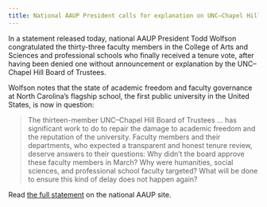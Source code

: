 ```yaml
---
title: National AAUP President calls for explanation on UNC–Chapel Hill tenure delay
---
```


In a statement released today, national AAUP President Todd Wolfson
congratulated the thirty-three faculty members in the College of Arts
and Sciences and professional schools who finally received a tenure
vote, after having been denied one without announcement or explanation
by the UNC–Chapel Hill Board of Trustees.

Wolfson notes that the state of academic freedom and faculty
governance at North Carolina’s flagship school, the first public
university in the United States, is now in question:

> The thirteen-member UNC–Chapel Hill Board of Trustees … has
> significant work to do to repair the damage to academic freedom and
> the reputation of the university. Faculty members and their
> departments, who expected a transparent and honest tenure review,
> deserve answers to their questions: Why didn’t the board approve
> these faculty members in March? Why were humanities, social
> sciences, and professional school faculty targeted? What will be
> done to ensure this kind of delay does not happen again?

Read [the full
statement](https://www.aaup.org/news/aaup-president-calls-explanation-unc–chapel-hill-tenure-delay)
on the national AAUP site.
